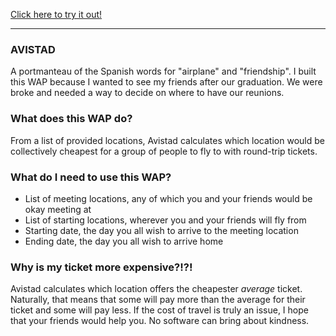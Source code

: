 [Click here to try it out!](https://avistad.com)

---

### AVISTAD

A portmanteau of the Spanish words for "airplane" and "friendship".
I built this WAP because I wanted to see my friends after our graduation.
We were broke and needed a way to decide on where to have our reunions.

### What does this WAP do?

From a list of provided locations, Avistad calculates which location would
be collectively cheapest for a group of people to fly to with round-trip
tickets.

### What do I need to use this WAP?

- List of meeting locations, any of which you and your friends would be okay meeting at
- List of starting locations, wherever you and your friends will fly from
- Starting date, the day you all wish to arrive to the meeting location
- Ending date, the day you all wish to arrive home

### Why is my ticket more expensive?!?!

Avistad calculates which location offers the cheapester *average* ticket. Naturally,
that means that some will pay more than the average for their ticket and some will
pay less. If the cost of travel is truly an issue, I hope that your friends would
help you. No software can bring about kindness.
